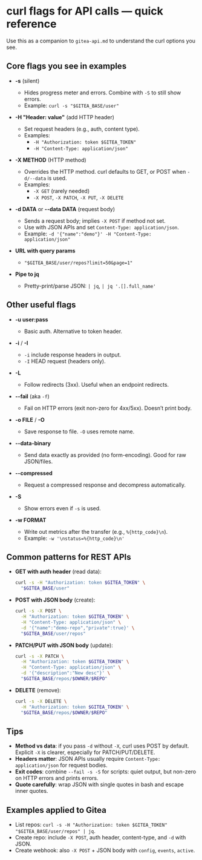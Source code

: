 # curl flags for API calls — quick reference

Use this as a companion to `gitea-api.md` to understand the curl options you see.

## Core flags you see in examples

- __-s__ (silent)
  - Hides progress meter and errors. Combine with `-S` to still show errors.
  - Example: `curl -s "$GITEA_BASE/user"`

- __-H "Header: value"__ (add HTTP header)
  - Set request headers (e.g., auth, content type).
  - Examples:
    - `-H "Authorization: token $GITEA_TOKEN"`
    - `-H "Content-Type: application/json"`

- __-X METHOD__ (HTTP method)
  - Overrides the HTTP method. curl defaults to GET, or POST when `-d/--data` is used.
  - Examples:
    - `-X GET` (rarely needed)
    - `-X POST`, `-X PATCH`, `-X PUT`, `-X DELETE`

- __-d DATA__ or __--data DATA__ (request body)
  - Sends a request body; implies `-X POST` if method not set.
  - Use with JSON APIs and set `Content-Type: application/json`.
  - Example: `-d '{"name":"demo"}' -H "Content-Type: application/json"`

- __URL with query params__
  - `"$GITEA_BASE/user/repos?limit=50&page=1"`

- __Pipe to jq__
  - Pretty-print/parse JSON: `| jq`, `| jq '.[].full_name'`

## Other useful flags

- __-u user:pass__
  - Basic auth. Alternative to token header.

- __-i__ / __-I__
  - `-i` include response headers in output.
  - `-I` HEAD request (headers only).

- __-L__
  - Follow redirects (3xx). Useful when an endpoint redirects.

- __--fail__ (aka `-f`)
  - Fail on HTTP errors (exit non-zero for 4xx/5xx). Doesn’t print body.

- __-o FILE__ / __-O__
  - Save response to file. `-O` uses remote name.

- __--data-binary__
  - Send data exactly as provided (no form-encoding). Good for raw JSON/files.

- __--compressed__
  - Request a compressed response and decompress automatically.

- __-S__
  - Show errors even if `-s` is used.

- __-w FORMAT__
  - Write out metrics after the transfer (e.g., `%{http_code}\n`).
  - Example: `-w '\nstatus=%{http_code}\n'`

## Common patterns for REST APIs

- __GET with auth header__ (read data):
  ```bash
  curl -s -H "Authorization: token $GITEA_TOKEN" \
    "$GITEA_BASE/user"
  ```

- __POST with JSON body__ (create):
  ```bash
  curl -s -X POST \
    -H "Authorization: token $GITEA_TOKEN" \
    -H "Content-Type: application/json" \
    -d '{"name":"demo-repo","private":true}' \
    "$GITEA_BASE/user/repos"
  ```

- __PATCH/PUT with JSON body__ (update):
  ```bash
  curl -s -X PATCH \
    -H "Authorization: token $GITEA_TOKEN" \
    -H "Content-Type: application/json" \
    -d '{"description":"New desc"}' \
    "$GITEA_BASE/repos/$OWNER/$REPO"
  ```

- __DELETE__ (remove):
  ```bash
  curl -s -X DELETE \
    -H "Authorization: token $GITEA_TOKEN" \
    "$GITEA_BASE/repos/$OWNER/$REPO"
  ```

## Tips

- __Method vs data__: if you pass `-d` without `-X`, curl uses POST by default. Explicit `-X` is clearer, especially for PATCH/PUT/DELETE.
- __Headers matter__: JSON APIs usually require `Content-Type: application/json` for request bodies.
- __Exit codes__: combine `--fail -s -S` for scripts: quiet output, but non-zero on HTTP errors and prints errors.
- __Quote carefully__: wrap JSON with single quotes in bash and escape inner quotes.

## Examples applied to Gitea

- List repos: `curl -s -H "Authorization: token $GITEA_TOKEN" "$GITEA_BASE/user/repos" | jq`.
- Create repo: include `-X POST`, auth header, content-type, and `-d` with JSON.
- Create webhook: also `-X POST` + JSON body with `config`, `events`, `active`.
